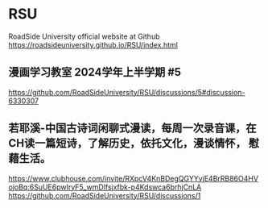 # RSU
RoadSide University official website at Github 
https://roadsideuniversity.github.io/RSU/index.html

## 漫画学习教室 2024学年上半学期 #5
https://github.com/RoadSideUniversity/RSU/discussions/5#discussion-6330307

## 若耶溪-中国古诗词闲聊式漫读，每周一次录音课，在CH读一篇短诗，了解历史，依托文化，漫谈情怀， 慰藉生活。
https://www.clubhouse.com/invite/RXpcV4KnBDegQGYYyjE4BrRB86O4HVojoBq:6SuUE6pwIryF5_wmDlfsjxfbk-p4Kdswca6brhjCnLA
https://github.com/RoadSideUniversity/RSU/discussions/1
